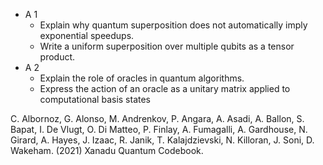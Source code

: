 * A 1
  * Explain why quantum superposition does not automatically imply exponential speedups.
  * Write a uniform superposition over multiple qubits as a tensor product.
* A 2
  * Explain the role of oracles in quantum algorithms.
  * Express the action of an oracle as a unitary matrix applied to computational basis states





C. Albornoz, G. Alonso, M. Andrenkov, P. Angara, A. Asadi, A. Ballon, S. Bapat, I. De Vlugt, O. Di Matteo, P. Finlay, A. Fumagalli, A. Gardhouse, N. Girard, A. Hayes, J. Izaac, R. Janik, T. Kalajdzievski, N. Killoran, J. Soni, D. Wakeham. (2021) Xanadu Quantum Codebook.